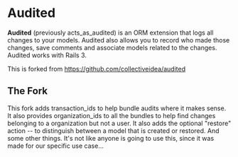 Audited 
=======

**Audited** (previously acts_as_audited) is an ORM extension that logs all changes to your models. Audited also allows you to record who made those changes, save comments and associate models related to the changes. Audited works with Rails 3.

This is forked from https://github.com/collectiveidea/audited

## The Fork
This fork adds transaction_ids to help bundle audits where it makes sense.
It also provides organization_ids to all the bundles to help find changes belonging to a organization but not a user.
It also adds the optional "restore" action -- to distinguish between a model that is created or restored.
And some other things. It's not like anyone is going to use this, since it was made for our specific use case...
